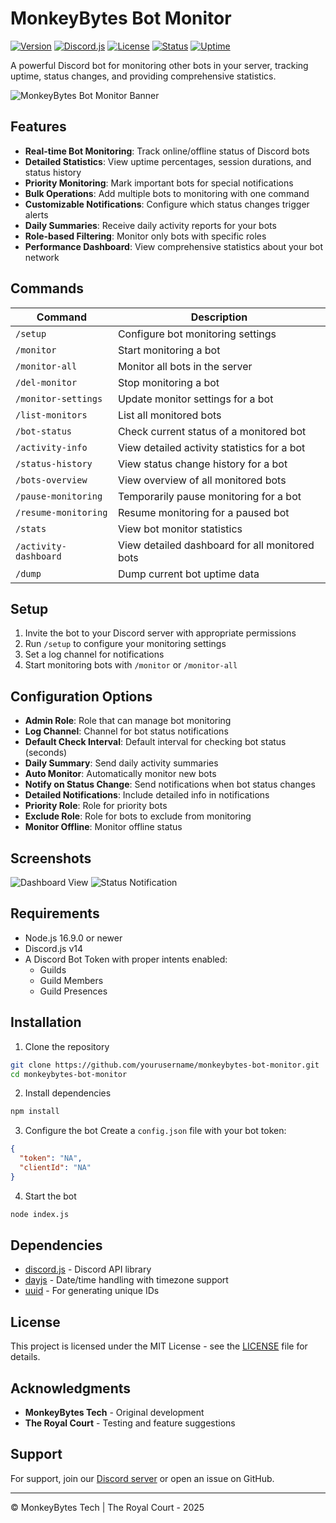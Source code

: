 # MonkeyBytes Bot Monitor

[![Version](https://img.shields.io/badge/version-2.2.0-blue.svg)](https://github.com/palidintheonly/monkeybytes-bot-monitor)
[![Discord.js](https://img.shields.io/badge/discord.js-v14-blue.svg)](https://discord.js.org/)
[![License](https://img.shields.io/badge/license-MIT-green.svg)](LICENSE)
[![Status](https://img.shields.io/badge/status-active-success.svg)]()
[![Uptime](https://img.shields.io/badge/uptime-100%25-brightgreen.svg)]()

A powerful Discord bot for monitoring other bots in your server, tracking uptime, status changes, and providing comprehensive statistics.

![MonkeyBytes Bot Monitor Banner](https://via.placeholder.com/800x200?text=MonkeyBytes+Bot+Monitor)

## Features

- **Real-time Bot Monitoring**: Track online/offline status of Discord bots
- **Detailed Statistics**: View uptime percentages, session durations, and status history
- **Priority Monitoring**: Mark important bots for special notifications
- **Bulk Operations**: Add multiple bots to monitoring with one command
- **Customizable Notifications**: Configure which status changes trigger alerts
- **Daily Summaries**: Receive daily activity reports for your bots
- **Role-based Filtering**: Monitor only bots with specific roles
- **Performance Dashboard**: View comprehensive statistics about your bot network

## Commands

| Command | Description |
|---------|-------------|
| `/setup` | Configure bot monitoring settings |
| `/monitor` | Start monitoring a bot |
| `/monitor-all` | Monitor all bots in the server |
| `/del-monitor` | Stop monitoring a bot |
| `/monitor-settings` | Update monitor settings for a bot |
| `/list-monitors` | List all monitored bots |
| `/bot-status` | Check current status of a monitored bot |
| `/activity-info` | View detailed activity statistics for a bot |
| `/status-history` | View status change history for a bot |
| `/bots-overview` | View overview of all monitored bots |
| `/pause-monitoring` | Temporarily pause monitoring for a bot |
| `/resume-monitoring` | Resume monitoring for a paused bot |
| `/stats` | View bot monitor statistics |
| `/activity-dashboard` | View detailed dashboard for all monitored bots |
| `/dump` | Dump current bot uptime data |

## Setup

1. Invite the bot to your Discord server with appropriate permissions
2. Run `/setup` to configure your monitoring settings
3. Set a log channel for notifications
4. Start monitoring bots with `/monitor` or `/monitor-all`

## Configuration Options

- **Admin Role**: Role that can manage bot monitoring
- **Log Channel**: Channel for bot status notifications
- **Default Check Interval**: Default interval for checking bot status (seconds)
- **Daily Summary**: Send daily activity summaries
- **Auto Monitor**: Automatically monitor new bots
- **Notify on Status Change**: Send notifications when bot status changes
- **Detailed Notifications**: Include detailed info in notifications
- **Priority Role**: Role for priority bots
- **Exclude Role**: Role for bots to exclude from monitoring
- **Monitor Offline**: Monitor offline status

## Screenshots

![Dashboard View](https://via.placeholder.com/800x400?text=Bot+Dashboard+View)
![Status Notification](https://via.placeholder.com/400x200?text=Status+Notification+Example)

## Requirements

- Node.js 16.9.0 or newer
- Discord.js v14
- A Discord Bot Token with proper intents enabled:
  - Guilds
  - Guild Members 
  - Guild Presences

## Installation

1. Clone the repository
```bash
git clone https://github.com/yourusername/monkeybytes-bot-monitor.git
cd monkeybytes-bot-monitor
```

2. Install dependencies
```bash
npm install
```

3. Configure the bot
Create a `config.json` file with your bot token:
```json
{
  "token": "NA",
  "clientId": "NA"
}
```

4. Start the bot
```bash
node index.js
```

## Dependencies

- [discord.js](https://discord.js.org/) - Discord API library
- [dayjs](https://day.js.org/) - Date/time handling with timezone support
- [uuid](https://github.com/uuidjs/uuid) - For generating unique IDs

## License

This project is licensed under the MIT License - see the [LICENSE](LICENSE) file for details.

## Acknowledgments

- **MonkeyBytes Tech** - Original development
- **The Royal Court** - Testing and feature suggestions

## Support

For support, join our [Discord server](https://discord.gg/your-invite-link) or open an issue on GitHub.

---

© MonkeyBytes Tech | The Royal Court - 2025